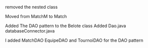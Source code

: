 removed the nested class 

Moved from MatchM to Match


Added The DAO pattern to the Belote class 
Added Dao.java databaseConnector.java


I added MatchDAO EquipeDAO and TournoiDAO for the DAO pattern




